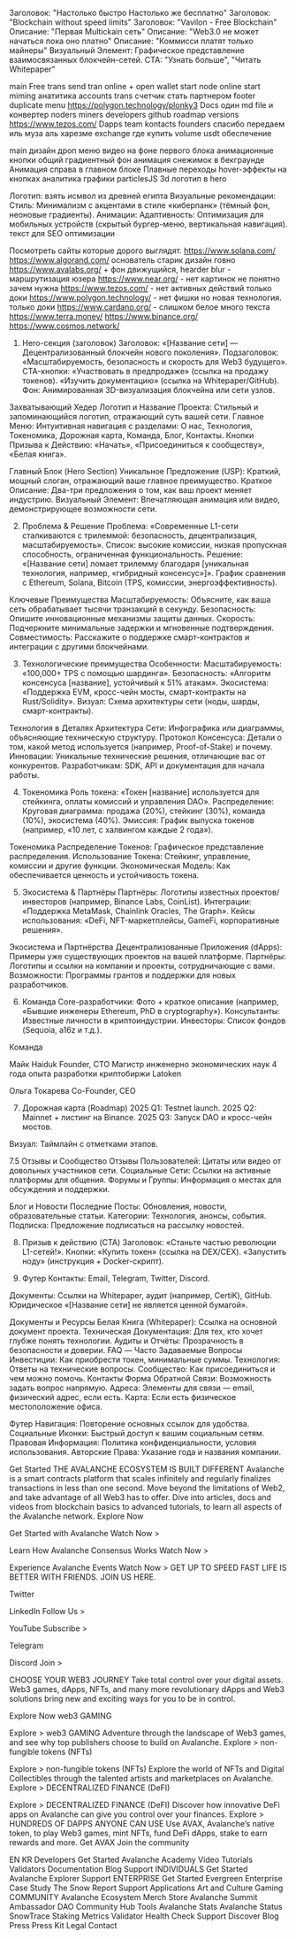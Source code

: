 


Заголовок: "Настолько быстро Настолько же бесплатно"
Заголовок: "Blockchain without speed limits"
Заголовок: "Vavilon - Free Blockchain"
Описание: "Первая Multickain сеть"
Описание: "Web3.0 не может начаться пока оно платно"
Описание: "Коммисси платят только майнеры"
Визуальный Элемент: Графическое представление взаимосвязанных блокчейн-сетей.
CTA: "Узнать больше", "Читать Whitepaper"

main
    Free trans
    send tran online + open wallet
    start node online
    start miming
    анатитика accounts trans счетчик
    стать партнером
    footer duplicate menu https://polygon.technology/plonky3
Docs один md file и конвертер  noders miners developers github
roadmap versions https://www.tezos.com/
Dapps
team kontacts founders спасибо передаем иль муза аль харезме
exchange где купить volume usdt обеспечение

main дизайн
дроп меню
видео на фоне первого блока
анимационные кнопки
общий градиентный фон
анимация снежимок в бекграунде
Анимация справа в главном блоке
Плавные переходы
hover-эффекты на кнопках
аналитика графики
particlesJS
3d логотип в hero


Логотип: взять исмвол из древней египта
Визуальные рекомендации:
Стиль: Минимализм с акцентами в стиле «киберпанк» (тёмный фон, неоновые градиенты).
Анимации:
Адаптивность: Оптимизация для мобильных устройств (скрытый бургер-меню, вертикальная навигация).
текст для SEO оптимизации


Посмотреть сайты которые дорого выглядят.
https://www.solana.com/
https://www.algorand.com/ основатель старик дизайн говно
https://www.avalabs.org/ + фон движущийся, hearder blur - маршрутизация юзера
https://www.near.org/ - нет картинок не понятно зачем нужна
https://www.tezos.com/ - нет активных действий только доки
https://www.polygon.technology/ - нет фишки но новая технология. только доки
https://www.cardano.org/ - слишком белое  много текста
https://www.terra.money/
https://www.binance.org/
https://www.cosmos.network/



1. Hero-секция (заголовок)
Заголовок: «[Название сети] — Децентрализованный блокчейн нового поколения».
Подзаголовок: «Масштабируемость, безопасность и скорость для Web3 будущего».
CTA-кнопки:
«Участвовать в предпродаже» (ссылка на продажу токенов).
«Изучить документацию» (ссылка на Whitepaper/GitHub).
Фон: Анимированная 3D-визуализация блокчейна или сети узлов.


Захватывающий Хедер
Логотип и Название Проекта: Стильный и запоминающийся логотип, отражающий суть вашей сети.
Главное Меню: Интуитивная навигация с разделами: О нас, Технология, Токеномика, Дорожная карта, Команда, Блог, Контакты.
Кнопки Призыва к Действию: «Начать», «Присоединиться к сообществу», «Белая книга».

Главный Блок (Hero Section)
Уникальное Предложение (USP): Краткий, мощный слоган, отражающий ваше главное преимущество.
Краткое Описание: Два-три предложения о том, как ваш проект меняет индустрию.
Визуальный Элемент: Впечатляющая анимация или видео, демонстрирующее возможности сети.


2. Проблема & Решение
Проблема:
«Современные L1-сети сталкиваются с трилеммой: безопасность, децентрализация, масштабируемость».
Список: высокие комиссии, низкая пропускная способность, ограниченная функциональность.
Решение:
«[Название сети] ломает трилемму благодаря [уникальная технология, например, «гибридный консенсус»]».
График сравнения с Ethereum, Solana, Bitcoin (TPS, комиссии, энергоэффективность).

Ключевые Преимущества
Масштабируемость: Объясните, как ваша сеть обрабатывает тысячи транзакций в секунду.
Безопасность: Опишите инновационные механизмы защиты данных.
Скорость: Подчеркните минимальные задержки и мгновенные подтверждения.
Совместимость: Расскажите о поддержке смарт-контрактов и интеграции с другими блокчейнами.

3. Технологические преимущества
Особенности:
Масштабируемость: «100,000+ TPS с помощью шардинга».
Безопасность: «Алгоритм консенсуса [название], устойчивый к 51% атакам».
Экосистема: «Поддержка EVM, кросс-чейн мосты, смарт-контракты на Rust/Solidity».
Визуал: Схема архитектуры сети (ноды, шарды, смарт-контракты).

Технология в Деталях
Архитектура Сети: Инфографика или диаграммы, объясняющие техническую структуру.
Протокол Консенсуса: Детали о том, какой метод используется (например, Proof-of-Stake) и почему.
Инновации: Уникальные технические решения, отличающие вас от конкурентов.
Разработчикам: SDK, API и документация для начала работы.

4. Токеномика
Роль токена:
«Токен [название] используется для стейкинга, оплаты комиссий и управления DAO».
Распределение:
Круговая диаграмма: продажа (20%), стейкинг (30%), команда (10%), экосистема (40%).
Эмиссия:
График выпуска токенов (например, «10 лет, с халвингом каждые 2 года»).


Токеномика
Распределение Токенов: Графическое представление распределения.
Использование Токена: Стейкинг, управление, комиссии и другие функции.
Экономическая Модель: Как обеспечивается ценность и устойчивость токена.

5. Экосистема & Партнёры
Партнёры: Логотипы известных проектов/инвесторов (например, Binance Labs, CoinList).
Интеграции:
«Поддержка MetaMask, Chainlink Oracles, The Graph».
Кейсы использования:
«DeFi, NFT-маркетплейсы, GameFi, корпоративные решения».

Экосистема и Партнёрства
Децентрализованные Приложения (dApps): Примеры уже существующих проектов на вашей платформе.
Партнёры: Логотипы и ссылки на компании и проекты, сотрудничающие с вами.
Возможности: Программы грантов и поддержки для новых разработчиков.

6. Команда
Core-разработчики: Фото + краткое описание (например, «Бывшие инженеры Ethereum, PhD в cryptography»).
Консультанты: Известные личности в криптоиндустрии.
Инвесторы: Список фондов (Sequoia, a16z и т.д.).

Команда

Майк Haiduk
Founder, CTO
Магистр инженерно экономических наук
4 года опыта разработки криптобиржи Latoken

Ольга Токарева
Co-Founder, CEO


7. Дорожная карта (Roadmap)
2025 Q1: Testnet launch.
2025 Q2: Mainnet + листинг на Binance.
2025 Q3: Запуск DAO и кросс-чейн мостов.

Визуал: Таймлайн с отметками этапов.


7.5
Отзывы и Сообщество
Отзывы Пользователей: Цитаты или видео от довольных участников сети.
Социальные Сети: Ссылки на активные платформы для общения.
Форумы и Группы: Информация о местах для обсуждения и поддержки.

Блог и Новости
Последние Посты: Обновления, новости, образовательные статьи.
Категории: Технология, анонсы, события.
Подписка: Предложение подписаться на рассылку новостей.


8. Призыв к действию (CTA)
Заголовок: «Станьте частью революции L1-сетей!».
Кнопки:
«Купить токен» (ссылка на DEX/CEX).
«Запустить ноду» (инструкция + Docker-скрипт).

9. Футер
Контакты:
Email, Telegram, Twitter, Discord.

Документы:
Ссылки на Whitepaper, аудит (например, CertiK), GitHub.
Юридическое
«[Название сети] не является ценной бумагой».

Документы и Ресурсы
Белая Книга (Whitepaper): Ссылка на основной документ проекта.
Техническая Документация: Для тех, кто хочет глубже понять технологии.
Аудиты и Отчёты: Прозрачность в безопасности и доверии.
FAQ — Часто Задаваемые Вопросы
Инвестиции: Как приобрести токен, минимальные суммы.
Технология: Ответы на технические вопросы.
Сообщество: Как присоединиться и чем можно помочь.
Контакты
Форма Обратной Связи: Возможность задать вопрос напрямую.
Адреса: Элементы для связи — email, физический адрес, если есть.
Карта: Если есть физическое местоположение офиса.

Футер
Навигация: Повторение основных ссылок для удобства.
Социальные Иконки: Быстрый доступ к вашим социальным сетям.
Правовая Информация: Политика конфиденциальности, условия использования.
Авторские Права: Указание года и названия компании.

Get Started
THE AVALANCHE
ECOSYSTEM IS
BUILT DIFFERENT
Avalanche is a smart contracts platform that scales infinitely and regularly finalizes transactions in less than one second. Move beyond the limitations of Web2, and take advantage of all Web3 has to offer. Dive into articles, docs and videos from blockchain basics to advanced tutorials, to learn all aspects of the Avalanche network.
Explore Now


Get Started with Avalanche
Watch Now  >

Learn How Avalanche Consensus Works
Watch Now  >

Experience Avalanche Events
Watch Now  >
GET UP TO SPEED FAST
LIFE IS BETTER WITH FRIENDS. JOIN US HERE.

Twitter

LinkedIn
Follow Us >

YouTube
Subscribe >

Telegram

Discord
Join >




CHOOSE
‍YOUR WEB3
JOURNEY
Take total control over your digital assets.
Web3 games, dApps, NFTs, and many more revolutionary dApps and Web3 solutions bring new and exciting ways for you to be in control.

Explore Now
web3
GAMING

Explore   >
web3
GAMING
Adventure through the landscape of Web3 games, and see why top publishers choose to build on Avalanche.
Explore   >
non-fungible tokens
(NFTs)

Explore   >
non-fungible tokens
(NFTs)
Explore the world of NFTs and Digital Collectibles through the talented artists and marketplaces on Avalanche.
Explore   >
DECENTRALIZED FINANCE
(DeFI)

Explore   >
DECENTRALIZED FINANCE
(DeFI)
Discover how innovative DeFi apps on Avalanche can give you control over your finances.
Explore   >
HUNDREDS
‍OF DAPPS
ANYONE
CAN USE
Use AVAX, Avalanche’s native token, to play Web3 games, mint NFTs, fund DeFi dApps, stake to earn rewards and more.
Get AVAX
Join the community


EN     KR
Developers
Get Started
Avalanche Academy
Video Tutorials
Validators
Documentation
Blog
Support
INDIVIDUALS
Get Started
Avalanche Explorer
Support
ENTERPRISE
Get Started
Evergreen
Enterprise Case Study
The Snow Report
Support
Applications
Art and Culture
Gaming
COMMUNITY
Avalanche Ecosystem
Merch Store
Avalanche Summit
Ambassador DAO
Community Hub
Tools
Avalanche Stats
Avalanche Status
SnowTrace
Staking Metrics
Validator Health Check
Support
Discover
Blog
Press
Press Kit
Legal
Contact







